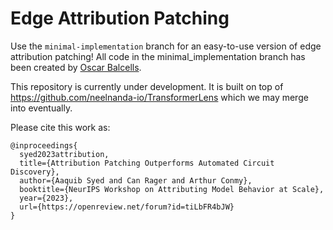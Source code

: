 # Edge Attribution Patching

Use the `minimal-implementation` branch for an easy-to-use version of edge attribution patching! All code in the minimal_implementation branch has been created by [Oscar Balcells](https://github.com/obalcells).



This repository is currently under development. It is built on top of https://github.com/neelnanda-io/TransformerLens which we may merge into eventually. 

Please cite this work as:
```
@inproceedings{
  syed2023attribution,
  title={Attribution Patching Outperforms Automated Circuit Discovery},
  author={Aaquib Syed and Can Rager and Arthur Conmy},
  booktitle={NeurIPS Workshop on Attributing Model Behavior at Scale},
  year={2023},
  url={https://openreview.net/forum?id=tiLbFR4bJW}
}
```
